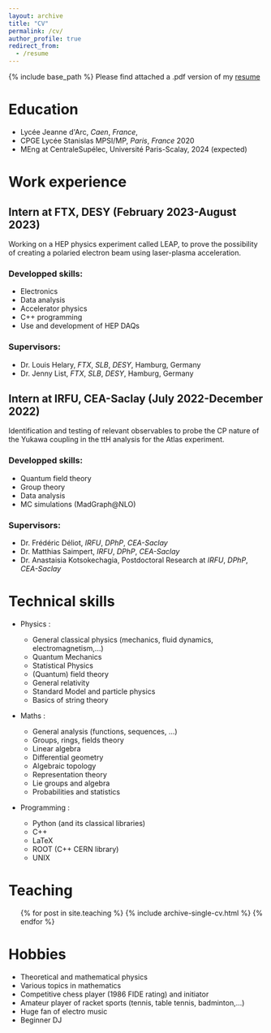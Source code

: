 ```yaml
---
layout: archive
title: "CV"
permalink: /cv/
author_profile: true
redirect_from:
  - /resume
---
```


{% include base_path %}
Please find attached a .pdf version of my
[resume](http://tampipo.github.io/files/cv.pdf)

Education
======
* Lycée Jeanne d'Arc, *Caen*, *France*, 
* CPGE Lycée Stanislas MPSI/MP, *Paris*, *France* 2020
* MEng at CentraleSupélec, Université Paris-Scalay, 2024 (expected)

Work experience
======

Intern at FTX, DESY (February 2023-August 2023)
------
Working on a HEP physics experiment called LEAP, to prove the possibility of
creating a polaried electron beam using laser-plasma acceleration. 

### Developped skills:
- Electronics
- Data analysis
- Accelerator physics
- C++ programming
- Use and development of HEP DAQs
  
### Supervisors:
- Dr. Louis Helary, *FTX*, *SLB*, *DESY*, Hamburg, Germany
- Dr. Jenny List,  *FTX*, *SLB*, *DESY*, Hamburg, Germany


Intern at IRFU, CEA-Saclay (July 2022-December 2022)
------
Identification and testing of relevant observables to probe the CP nature of the Yukawa coupling in the ttH analysis for the Atlas
experiment.

### Developped skills:
- Quantum field theory
- Group theory
- Data analysis
- MC simulations (MadGraph@NLO)
  
### Supervisors:
- Dr. Frédéric Déliot, *IRFU*, *DPhP*, *CEA-Saclay*
- Dr. Matthias Saimpert,  *IRFU*, *DPhP*, *CEA-Saclay*
- Dr. Anastaisia Kotsokechagia, Postdoctoral Research at *IRFU*, *DPhP*, *CEA-Saclay*

Technical skills
======
* Physics : 
  * General classical physics (mechanics, fluid dynamics, electromagnetism,...)
  * Quantum Mechanics
  * Statistical Physics
  * (Quantum) field theory
  * General relativity 
  * Standard Model and particle physics 
  * Basics of string theory

* Maths :
  * General analysis (functions, sequences, ...)
  * Groups, rings, fields theory
  * Linear algebra
  * Differential geometry
  * Algebraic topology
  * Representation theory 
  * Lie groups and algebra
  * Probabilities and statistics

* Programming :
  * Python (and its classical libraries)
  * C++
  * LaTeX
  * ROOT (C++ CERN library)
  * UNIX



Teaching
======
  <ul>{% for post in site.teaching %}
    {% include archive-single-cv.html %}
  {% endfor %}</ul>
  
Hobbies
======
* Theoretical and mathematical physics
* Various topics in mathematics
* Competitive chess player (1986 FIDE rating) and initiator 
* Amateur player of racket sports (tennis, table tennis, badminton,...)
* Huge fan of electro music
* Beginner DJ
